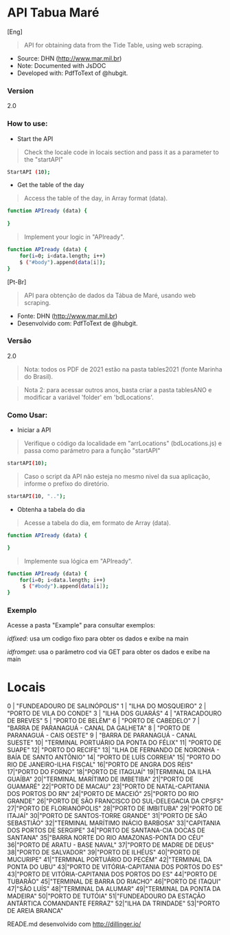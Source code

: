 API Tabua Maré
=========================
[Eng]

> API for obtaining data from the Tide Table, using web scraping.

* Source: DHN (http://www.mar.mil.br)
* Note: Documented with JsDOC
* Developed with: PdfToText of @hubgit.

### Version
2.0
### How to use:

* Start the API

> Check the locale code in locais section and pass it as a parameter to the "startAPI"

```sh
StartAPI (10);
```

* Get the table of the day

> Access the table of the day, in Array format (data).

```sh
function APIready (data) {
   
}
```

> Implement your logic in "APIready".

```sh
function APIready (data) {
	for(i=0; i<data.length; i++)
    $ ("#body").append(data[i]);
}
```

[Pt-Br]
>API para obtenção de dados da Tábua de Maré, usando web scraping.

* Fonte: DHN (http://www.mar.mil.br)
* Desenvolvido com: PdfToText de @hubgit.

### Versão
2.0

> Nota: todos os PDF de 2021 estão na pasta tables2021 (fonte Marinha do Brasil).

> Nota 2: para acessar outros anos, basta criar a pasta tablesANO e modificar a variável 'folder' em 'bdLocations'.

### Como Usar:

* Iniciar a API

>Verifique o código da localidade em "arrLocations" (bdLocations.js) e passa como parámetro para a função "startAPI"

```sh
startAPI(10);
```

> Caso o script da API não esteja no mesmo nivel da sua aplicação, informe o prefíxo do diretório.

```sh
startAPI(10, "..");
```

* Obtenha a tabela do dia

>Acesse a tabela do dia, em formato de Array (data).

```sh
function APIready (data) {

}
```
>Implemente sua lógica em "APIready".

```sh
function APIready (data) {
	for(i=0; i<data.length; i++)
     $ ("#body").append(data[i]);
}
```

### Exemplo

Acesse a pasta "Example" para consultar exemplos:

*idfixed*: usa um codigo fixo para obter os dados e exibe na main

*idfromget*: usa o parâmetro cod via GET para obter os dados e exibe na main

# Locais

0 | "FUNDEADOURO DE SALINÓPOLIS"
1 | "ILHA DO MOSQUEIRO"
2 | "PORTO DE VILA DO CONDE"
3 | "ILHA DOS GUARÁS" 
4 | "ATRACADOURO DE BREVES"
5 | "PORTO DE BELÉM"
6 | "PORTO DE CABEDELO"
7 | "BARRA DE PARANAGUÁ - CANAL DA GALHETA"
8 | "PORTO DE PARANAGUÁ - CAIS OESTE"
9 | "BARRA DE PARANAGUÁ - CANAL SUESTE"
10| "TERMINAL PORTUÁRIO DA PONTA DO FÉLIX"
11| "PORTO DE SUAPE"
12| "PORTO DO RECIFE"
13| "ILHA DE FERNANDO DE NORONHA - BAÍA DE SANTO ANTÔNIO"
14| "PORTO DE LUÍS CORREIA"
15| "PORTO DO RIO DE JANEIRO-ILHA FISCAL"
16|"PORTO DE ANGRA DOS REIS"
17|"PORTO DO FORNO"
18|"PORTO DE ITAGUAÍ"
19|TERMINAL DA ILHA GUAÍBA"
20|"TERMINAL MARÍTIMO DE IMBETIBA"
21|"PORTO DE GUAMARÉ"
22|"PORTO DE MACAU"
23|"PORTO DE NATAL-CAPITANIA DOS PORTOS DO RN"
24|"PORTO DE MACEIÓ"
25|"PORTO DO RIO GRANDE"
26|"PORTO DE SÃO FRANCISCO DO SUL-DELEGACIA DA CPSFS"
27|"PORTO DE FLORIANÓPOLIS"
28|"PORTO DE IMBITUBA"
29|"PORTO DE ITAJAÍ"
30|"PORTO DE SANTOS-TORRE GRANDE"
31|"PORTO DE SÃO SEBASTIÃO"
32|"TERMINAL MARÍTIMO INÁCIO BARBOSA"
33|"CAPITANIA DOS PORTOS DE SERGIPE"
34|"PORTO DE SANTANA-CIA DOCAS DE SANTANA"
35|"BARRA NORTE DO RIO AMAZONAS-PONTA DO CÉU"
36|"PORTO DE ARATU - BASE NAVAL"
37|"PORTO DE MADRE DE DEUS"
38|"PORTO DE SALVADOR"
39|"PORTO DE ILHÉUS"
40|"PORTO DE MUCURIPE"
41|"TERMINAL PORTUÁRIO DO PECÉM"
42|"TERMINAL DA PONTA DO UBU"
43|"PORTO DE VITÓRIA-CAPITANIA DOS PORTOS DO ES"
43|"PORTO DE VITÓRIA-CAPITANIA DOS PORTOS DO ES"
44|"PORTO DE TUBARÃO"
45|"TERMINAL DE BARRA DO RIACHO"
46|"PORTO DE ITAQUI"
47|"SÃO LUÍS"
48|"TERMINAL DA ALUMAR"
49|"TERMINAL DA PONTA DA MADEIRA"
50|"PORTO DE TUTÓIA"
51|"FUNDEADOURO DA ESTAÇÃO ANTÁRTICA COMANDANTE FERRAZ"
52|"ILHA DA TRINDADE"
53|"PORTO DE AREIA BRANCA"


READE.md desenvolvido com http://dillinger.io/


